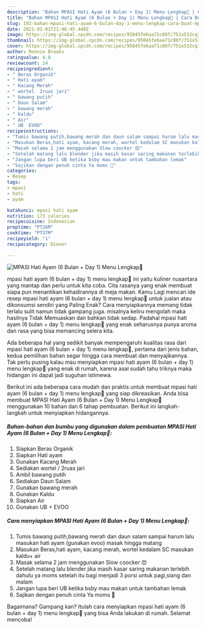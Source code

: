 ```yaml
---
description: "Bahan MPASI Hati Ayam (6 Bulan + Day 1) Menu Lengkap💛 | Cara Buat MPASI Hati Ayam (6 Bulan + Day 1) Menu Lengkap💛 Yang Enak Dan Mudah"
title: "Bahan MPASI Hati Ayam (6 Bulan + Day 1) Menu Lengkap💛 | Cara Buat MPASI Hati Ayam (6 Bulan + Day 1) Menu Lengkap💛 Yang Enak Dan Mudah"
slug: 192-bahan-mpasi-hati-ayam-6-bulan-day-1-menu-lengkap-cara-buat-mpasi-hati-ayam-6-bulan-day-1-menu-lengkap-yang-enak-dan-mudah
date: 2021-01-01T21:46:45.448Z
image: https://img-global.cpcdn.com/recipes/95045fe6aa71c80f/751x532cq70/mpasi-hati-ayam-6-bulan-day-1-menu-lengkap💛-foto-resep-utama.jpg
thumbnail: https://img-global.cpcdn.com/recipes/95045fe6aa71c80f/751x532cq70/mpasi-hati-ayam-6-bulan-day-1-menu-lengkap💛-foto-resep-utama.jpg
cover: https://img-global.cpcdn.com/recipes/95045fe6aa71c80f/751x532cq70/mpasi-hati-ayam-6-bulan-day-1-menu-lengkap💛-foto-resep-utama.jpg
author: Ronnie Brooks
ratingvalue: 4.8
reviewcount: 14
recipeingredient:
- " Beras Organik"
- " Hati ayam"
- " Kacang Merah"
- " wortel  2ruas jari"
- " bawang putih"
- " Daun Salam"
- " bawang merah"
- " Kaldu"
- " Air"
- " UB  EVOO"
recipeinstructions:
- "Tumis bawang putih,bawang merah dan daun salam sampai harum lalu masukan hati ayam (gunakan evoo) masak hingga matang"
- "Masukan Beras,hati ayam, kacang merah, wortel kedalam SC masukan kaldu+ air"
- "Masak selama 2 jam menggunakan Slow coocker 😍"
- "Setelah matang lalu blender jika masih kasar saring makanan terlebih dahulu ya moms setelah itu bagi menjadi 3 porsi untuk pagi,siang dan malam"
- "Jangan lupa beri UB ketika bsby mau makan untuk tambahan lemak"
- "Sajikan dengan penuh cinta Ya moms 💛"
categories:
- Resep
tags:
- mpasi
- hati
- ayam

katakunci: mpasi hati ayam 
nutrition: 173 calories
recipecuisine: Indonesian
preptime: "PT26M"
cooktime: "PT37M"
recipeyield: "1"
recipecategory: Dinner

---
```



![MPASI Hati Ayam (6 Bulan + Day 1) Menu Lengkap💛](https://img-global.cpcdn.com/recipes/95045fe6aa71c80f/751x532cq70/mpasi-hati-ayam-6-bulan-day-1-menu-lengkap💛-foto-resep-utama.jpg)


mpasi hati ayam (6 bulan + day 1) menu lengkap💛 ini yaitu kuliner nusantara yang mantap dan perlu untuk kita coba. Cita rasanya yang enak membuat siapa pun menantikan kehadirannya di meja makan.
Kamu Lagi mencari ide resep mpasi hati ayam (6 bulan + day 1) menu lengkap💛 untuk jualan atau dikonsumsi sendiri yang Paling Enak? Cara menyiapkannya memang tidak terlalu sulit namun tidak gampang juga. misalnya keliru mengolah maka hasilnya Tidak Memuaskan dan bahkan tidak sedap. Padahal mpasi hati ayam (6 bulan + day 1) menu lengkap💛 yang enak seharusnya punya aroma dan rasa yang bisa memancing selera kita.



Ada beberapa hal yang sedikit banyak mempengaruhi kualitas rasa dari mpasi hati ayam (6 bulan + day 1) menu lengkap💛, pertama dari jenis bahan, kedua pemilihan bahan segar hingga cara membuat dan menyajikannya. Tak perlu pusing kalau mau menyiapkan mpasi hati ayam (6 bulan + day 1) menu lengkap💛 yang enak di rumah, karena asal sudah tahu triknya maka hidangan ini dapat jadi suguhan istimewa.


Berikut ini ada beberapa cara mudah dan praktis untuk membuat mpasi hati ayam (6 bulan + day 1) menu lengkap💛 yang siap dikreasikan. Anda bisa membuat MPASI Hati Ayam (6 Bulan + Day 1) Menu Lengkap💛 menggunakan 10 bahan dan 6 tahap pembuatan. Berikut ini langkah-langkah untuk menyiapkan hidangannya.

<!--inarticleads1-->

##### Bahan-bahan dan bumbu yang digunakan dalam pembuatan MPASI Hati Ayam (6 Bulan + Day 1) Menu Lengkap💛:

1. Siapkan  Beras Organik
1. Siapkan  Hati ayam
1. Gunakan  Kacang Merah
1. Sediakan  wortel / 2ruas jari
1. Ambil  bawang putih
1. Sediakan  Daun Salam
1. Gunakan  bawang merah
1. Gunakan  Kaldu
1. Siapkan  Air
1. Gunakan  UB + EVOO




<!--inarticleads2-->

##### Cara menyiapkan MPASI Hati Ayam (6 Bulan + Day 1) Menu Lengkap💛:

1. Tumis bawang putih,bawang merah dan daun salam sampai harum lalu masukan hati ayam (gunakan evoo) masak hingga matang
1. Masukan Beras,hati ayam, kacang merah, wortel kedalam SC masukan kaldu+ air
1. Masak selama 2 jam menggunakan Slow coocker 😍
1. Setelah matang lalu blender jika masih kasar saring makanan terlebih dahulu ya moms setelah itu bagi menjadi 3 porsi untuk pagi,siang dan malam
1. Jangan lupa beri UB ketika bsby mau makan untuk tambahan lemak
1. Sajikan dengan penuh cinta Ya moms 💛




Bagaimana? Gampang kan? Itulah cara menyiapkan mpasi hati ayam (6 bulan + day 1) menu lengkap💛 yang bisa Anda lakukan di rumah. Selamat mencoba!
